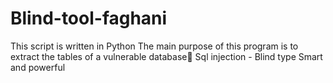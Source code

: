 # Blind-tool-faghani
This script is written in Python
The main purpose of this program is to extract the tables of a vulnerable database
ُSql injection - Blind type
Smart and powerful
